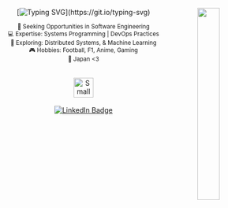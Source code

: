 <div align="center">

  <!-- Right-side GIF (your big tree) -->
  <img 
    src="https://i.gifer.com/cD.gif" 
    width="30%" 
    align="right"
    height="390"
  />

  <!-- Typing effect with larger intrinsic width -->
  [![Typing SVG](https://readme-typing-svg.herokuapp.com?font=Fira+Code&size=14&pause=1000&color=B2DFDB&width=435&lines=Hello+I'm+Hadi%2C+Exploring+worlds%2C+real+and+imagined.)](https://git.io/typing-svg)


  <small>
  💼 Seeking Opportunities in Software Engineering<br>
  💻 Expertise: Systems Programming | DevOps Practices<br>
  📖 Exploring: Distributed Systems, & Machine Learning<br>
  🎮 Hobbies: Football, F1, Anime, Gaming<br>
  🌱 Japan <3 <br>
</small>

  
  <br>
 
  <!-- A little container for the small cat GIF + LinkedIn button -->
  <p align="center">
    <!-- Small cat GIF -->
    <img 
      src="https://media3.giphy.com/media/v1.Y2lkPTc5MGI3NjExYWl3eXozOWFpeXh4dG85cXR5dHUzMmpzbWZhb2FxZzdkZzFjamJjMSZlcD12MV9pbnRlcm5hbF9naWZfYnlfaWQmY3Q9cw/2e6ncMyT3byRG/giphy.gif" 
      height="40"
      alt="Small Cat GIF" 
    />
    <br><br>
    <!-- LinkedIn badge as a pure HTML link+image (no Markdown) -->
    <a href="https://www.linkedin.com/in/hadiahmed13">
      <img 
        src="https://img.shields.io/badge/linkedin-0a66c2" 
        alt="LinkedIn Badge" 
      />
    </a>
  </p>
  
</div>
